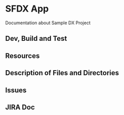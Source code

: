 # SFDX  App
Documentation about Sample DX Project

## Dev, Build and Test

## Resources


## Description of Files and Directories


## Issues

## JIRA Doc

